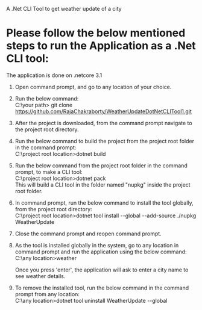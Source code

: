 A .Net CLI Tool to get weather update of a city

Please follow the below mentioned steps to run the Application as a .Net CLI tool:
===================================================================================

The application is done on .netcore 3.1

1. Open command prompt, and go to any location of your choice.
2. Run the below command: <br />
     C:\your path> git clone https://github.com/RajaChakraborty/WeatherUpdateDotNetCLITool1.git
     
3. After the project is downloaded, from the command prompt navigate to the project root directory.
4. Run the below command to build the project from the project root folder in the command prompt: <br/>
    C:\project root location>dotnet build
    
5. Run the below command from the project root folder in the command prompt, to make a CLI tool: <br/>
    C:\project root location>dotnet pack <br/>
    This will build a CLI tool in the folder named "nupkg" inside the project root folder.
    
6. In command prompt, run the below command to install the tool globally, from the project root directory: <br/>
    C:\project root location>dotnet tool install --global --add-source ./nupkg WeatherUpdate
    
7. Close the command prompt and reopen command prompt.
    
8. As the tool is installed globally in the system, go to any location in command prompt and run the application using the below command: <br/>
    C:\any location>weather <br/>
    
    Once you press 'enter', the application will ask to enter a city name to see weather details.
    
 9. To remove the installed tool, run the below command in the command prompt from any location: <br/>
    C:\any location>dotnet tool uninstall WeatherUpdate --global
